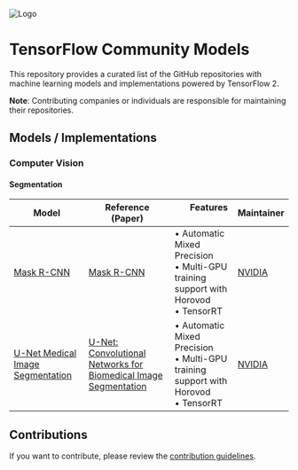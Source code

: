 ![Logo](https://storage.googleapis.com/model_garden_artifacts/TF_Model_Garden.png)

# TensorFlow Community Models

This repository provides a curated list of the GitHub repositories with machine learning models and implementations powered by TensorFlow 2.

**Note**: Contributing companies or individuals are responsible for maintaining their repositories.

## Models / Implementations

### Computer Vision

#### Segmentation
| Model | Reference (Paper) | &nbsp; &nbsp; &nbsp; Features &nbsp; &nbsp; &nbsp; | Maintainer |
|-------|-------------------|----------|------------|
| [Mask R-CNN](https://github.com/NVIDIA/DeepLearningExamples/tree/master/TensorFlow2/Segmentation/MaskRCNN) | [Mask R-CNN](https://arxiv.org/abs/1703.06870) | • Automatic Mixed Precision<br/>• Multi-GPU training support with Horovod<br/>• TensorRT | [NVIDIA](https://github.com/NVIDIA) |
| [U-Net Medical Image Segmentation](https://github.com/NVIDIA/DeepLearningExamples/tree/master/TensorFlow2/Segmentation/UNet_Medical) | [U-Net: Convolutional Networks for Biomedical Image Segmentation](https://arxiv.org/abs/1505.04597) | • Automatic Mixed Precision<br/>• Multi-GPU training support with Horovod<br/>• TensorRT | [NVIDIA](https://github.com/NVIDIA) |

## Contributions

If you want to contribute, please review the [contribution guidelines](../CONTRIBUTING.md).
